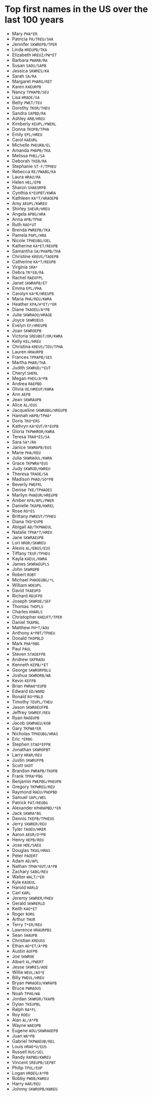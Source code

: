 # Top first names in the US over the last 100 years

* Mary `PHA*ER`
* Patricia `PA/TREU/SHA`
* Jennifer `SKWREPB/TPER`
* Linda `HREUPB/TKA`
* Elizabeth `HREUZ/PW*ET`
* Barbara `PWARB/RA`
* Susan `SAOU/SAPB`
* Jessica `SKWRES/KA`
* Sarah `SA/RA`
* Margaret `PHARG/RET`
* Karen `KAEURPB`
* Nancy `TPHAPB/SEU`
* Lisa `HRAOE/SA`
* Betty `PWET/TEU`
* Dorothy `TKOR/THEU`
* Sandra `SAPBD/RA`
* Ashley `ARB/HREU`
* Kimberly `KEUPL/PWERL`
* Donna `TKOPB/TPHA`
* Emily `EPL/HREU`
* Carol `KAEURL`
* Michelle `PHEURB/EL`
* Amanda `PHAPB/TKA`
* Melissa `PHEL/SA`
* Deborah `TKEB/RA`
* Stephanie `ST-F/TPHEU`
* Rebecca `RE/PWABG/KA`
* Laura `HRAU/RA`
* Helen `HEL/EPB`
* Sharon `SHAEURPB`
* Cynthia `K*EUPBT/KWRA`
* Kathleen `KA*T/HRAOEPB`
* Amy `AEUPL/KWREU`
* Shirley `SHEUR/HREU`
* Angela `APBG/HRA`
* Anna `APB/TPHA`
* Ruth `RAO*UT`
* Brenda `PWREPB/TKA`
* Pamela `PAPL/HRA`
* Nicole `TPHEUBG/OEL`
* Katherine `KA*ET/REUPB`
* Samantha `SA/PHAPB/THA`
* Christine `KREUS/TAOEPB`
* Catherine `KA*T/REUPB`
* Virginia `SRA*`
* Debra `TK*EB/RA`
* Rachel `RAEUFPL`
* Janet `SKWRAPB/ET`
* Emma `EPL/PHA`
* Carolyn `KA*R/HREUPB`
* Maria `PHA/REU/KWRA`
* Heather `KPA/H*ET/*ER`
* Diane `TKAOEU/A*PB`
* Julie `SKWRAOU/HRAOE`
* Joyce `SKWROEUS`
* Evelyn `EF/HREUPB`
* Joan `SKWROEPB`
* Victoria `SREUBGT/OR/KWRA`
* Kelly `KEL/HREU`
* Christina `KREUS/TEU/TPHA`
* Lauren `HRAURPB`
* Frances `TPRAPB/SES`
* Martha `PHAR/THA`
* Judith `SKWRUD/*EUT`
* Cheryl `SHERL`
* Megan `PHEG/A*PB`
* Andrea `RAEPBD`
* Olivia `OE/HREUF/KWRA`
* Ann `AEPB`
* Jean `SKWRAUPB`
* Alice `AL/EUS`
* Jacqueline `SKWRABG/HREUPB`
* Hannah `HAPB/TPHA*`
* Doris `TKO*ERS`
* Kathryn `KA*EUT/R*EUPB`
* Gloria `TKPWHROR/KWRA`
* Teresa `TRAO*ES/SA`
* Sara `SA*/RA`
* Janice `SKWRAPB/EUS`
* Marie `PHA/REU`
* Julia `SKWRAOUL/KWRA`
* Grace `TKPWRA*EUS`
* Judy `SKWRUD/KWREU`
* Theresa `TRAOE/SA`
* Madison `PHAD/SO*PB`
* Beverly `PWEFRL`
* Denise `TKE/TPHAOES`
* Marilyn `PHAEUR/HREUPB`
* Amber `KPA/APL/PWER`
* Danielle `TKAPB/KWREL`
* Rose `RO*ES`
* Brittany `PWREUT/TPHEU`
* Diana `TKO*EUPB`
* Abigail `AB/TKPWAEUL`
* Natalie `TPHA*T/HREU`
* Jane `SKWRAEUPB`
* Lori `HROR/SKWREU`
* Alexis `AL/EBGS/EUS`
* Tiffany `TEUF/TPHEU`
* Kayla `KAEUL/KWRA`
* James `SKWRAEUPLS`
* John `SKWROPB`
* Robert `ROBT`
* Michael `PHAOEUBG/*L`
* William `WOEUPL`
* David `TKAEUFD`
* Richard `REUFPD`
* Joseph `SKWROE/SEF`
* Thomas `THOPLS`
* Charles `KHARLS`
* Christopher `KHEUFT/TPER`
* Daniel `TKAPBL`
* Matthew `PH*T/AOU`
* Anthony `A*PBT/TPHEU`
* Donald `TKOPBLD`
* Mark `PHA*RBG`
* Paul `PAUL`
* Steven `STAOEFPB`
* Andrew `SKPRAOU`
* Kenneth `KEPB/*ET`
* George `SKWRORPBLG`
* Joshua `SKWRORB/WA`
* Kevin `KEFPB`
* Brian `PWRAO*EUPB`
* Edward `ED/WARD`
* Ronald `RO*PBLD`
* Timothy `TEUPL/THEU`
* Jason `SKWRAEUFPB`
* Jeffrey `SKWREF/REU`
* Ryan `RAOEUPB`
* Jacob `SKWRAEU/KOB`
* Gary `TKPWA*ER`
* Nicholas `TPHEUBG/HRAS`
* Eric `*ERBG`
* Stephen `STAO*EFPB`
* Jonathan `SKWROPBT`
* Larry `HRAR/REU`
* Justin `SKWRUFPB`
* Scott `SKOT`
* Brandon `PWRAPB/TKOPB`
* Frank `TPRA*PBG`
* Benjamin `PWEPBG/PHEUPB`
* Gregory `TKPWREG/REU`
* Raymond `RAEU/PHOPBD`
* Samuel `SAPL/WEL`
* Patrick `PAT/REUBG`
* Alexander `KPHRAPBD/*ER`
* Jack `SKWRA*BG`
* Dennis `TKEPB/TPHEUS`
* Jerry `SKWRER/REU`
* Tyler `TAOEU/HRER`
* Aaron `AEUR/O*PB`
* Henry `HEPB/REU`
* Jose `HOE/SAEU`
* Douglas `TKUG/HRAS`
* Peter `PAOERT`
* Adam `AD/APL`
* Nathan `TPHA*EUT/A*PB`
* Zachary `SABG/REU`
* Walter `WALT/*ER`
* Kyle `KAOEUL`
* Harold `HARLD`
* Carl `KARL`
* Jeremy `SKWRER/PHEU`
* Gerald `SKWRERLD`
* Keith `KAO*ET`
* Roger `RORG`
* Arthur `THUR`
* Terry `T*ER/REU`
* Lawrence `HRAURPBS`
* Sean `SHAUPB`
* Christian `KREUGS`
* Ethan `AO*ET/A*PB`
* Austin `AUFPB`
* Joe `SKWROE`
* Albert `AL/PWERT`
* Jesse `SKWRES/AOE`
* Willie `WEUL/AO*E`
* Billy `PWEUL/HREU`
* Bryan `PWRAOEU/KWRAPB`
* Bruce `PWRAOUS`
* Noah `TPHO/WA`
* Jordan `SKWROR/TKAPB`
* Dylan `TKEUPBL`
* Ralph `RA*FL`
* Roy `ROEU`
* Alan `AL/A*PB`
* Wayne `WAEUPB`
* Eugene `AOU/SKWRAOEPB`
* Juan `WA*PB`
* Gabriel `TKPWAEUB/REL`
* Louis `HRAO*U/EUS`
* Russell `RUS/SEL`
* Randy `RAPBD/KWREU`
* Vincent `SREUPB/SEPBT`
* Philip `TPUL/EUP`
* Logan `HROEG/A*PB`
* Bobby `PWOB/KWREU`
* Harry `HAR/REU`
* Johnny `SKWROPB/KWREU`
